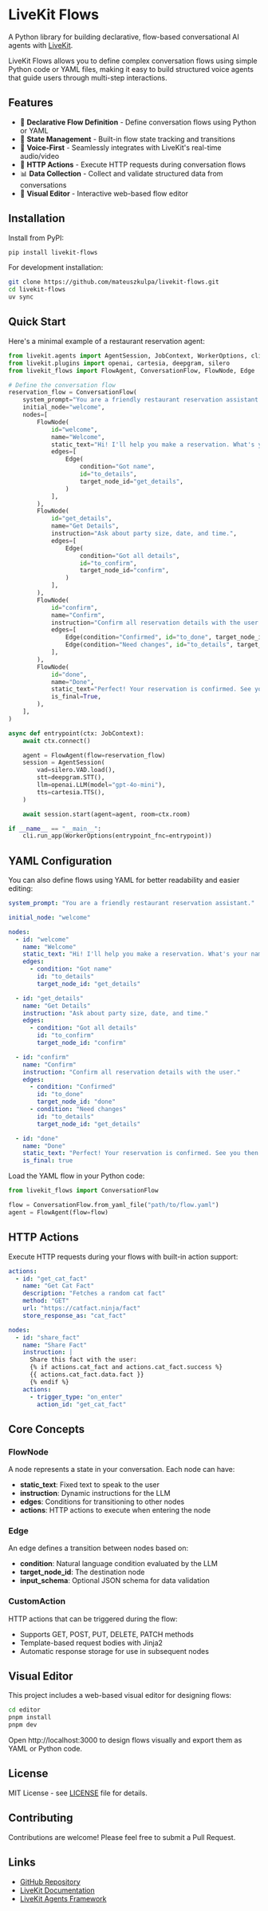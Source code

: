 # LiveKit Flows

A Python library for building declarative, flow-based conversational AI agents with [LiveKit](https://livekit.io/).

LiveKit Flows allows you to define complex conversation flows using simple Python code or YAML files, making it easy to build structured voice agents that guide users through multi-step interactions.

## Features

- 🎯 **Declarative Flow Definition** - Define conversation flows using Python or YAML
- 🔄 **State Management** - Built-in flow state tracking and transitions
- 🎤 **Voice-First** - Seamlessly integrates with LiveKit's real-time audio/video
- 🔌 **HTTP Actions** - Execute HTTP requests during conversation flows
- 📊 **Data Collection** - Collect and validate structured data from conversations
- 🎨 **Visual Editor** - Interactive web-based flow editor

## Installation

Install from PyPI:

```bash
pip install livekit-flows
```

For development installation:

```bash
git clone https://github.com/mateuszkulpa/livekit-flows.git
cd livekit-flows
uv sync
```

## Quick Start

Here's a minimal example of a restaurant reservation agent:

```python
from livekit.agents import AgentSession, JobContext, WorkerOptions, cli
from livekit.plugins import openai, cartesia, deepgram, silero
from livekit_flows import FlowAgent, ConversationFlow, FlowNode, Edge

# Define the conversation flow
reservation_flow = ConversationFlow(
    system_prompt="You are a friendly restaurant reservation assistant.",
    initial_node="welcome",
    nodes=[
        FlowNode(
            id="welcome",
            name="Welcome",
            static_text="Hi! I'll help you make a reservation. What's your name?",
            edges=[
                Edge(
                    condition="Got name",
                    id="to_details",
                    target_node_id="get_details",
                )
            ],
        ),
        FlowNode(
            id="get_details",
            name="Get Details",
            instruction="Ask about party size, date, and time.",
            edges=[
                Edge(
                    condition="Got all details",
                    id="to_confirm",
                    target_node_id="confirm",
                )
            ],
        ),
        FlowNode(
            id="confirm",
            name="Confirm",
            instruction="Confirm all reservation details with the user.",
            edges=[
                Edge(condition="Confirmed", id="to_done", target_node_id="done"),
                Edge(condition="Need changes", id="to_details", target_node_id="get_details"),
            ],
        ),
        FlowNode(
            id="done",
            name="Done",
            static_text="Perfect! Your reservation is confirmed. See you then!",
            is_final=True,
        ),
    ],
)

async def entrypoint(ctx: JobContext):
    await ctx.connect()

    agent = FlowAgent(flow=reservation_flow)
    session = AgentSession(
        vad=silero.VAD.load(),
        stt=deepgram.STT(),
        llm=openai.LLM(model="gpt-4o-mini"),
        tts=cartesia.TTS(),
    )

    await session.start(agent=agent, room=ctx.room)

if __name__ == "__main__":
    cli.run_app(WorkerOptions(entrypoint_fnc=entrypoint))
```

## YAML Configuration

You can also define flows using YAML for better readability and easier editing:

```yaml
system_prompt: "You are a friendly restaurant reservation assistant."

initial_node: "welcome"

nodes:
  - id: "welcome"
    name: "Welcome"
    static_text: "Hi! I'll help you make a reservation. What's your name?"
    edges:
      - condition: "Got name"
        id: "to_details"
        target_node_id: "get_details"

  - id: "get_details"
    name: "Get Details"
    instruction: "Ask about party size, date, and time."
    edges:
      - condition: "Got all details"
        id: "to_confirm"
        target_node_id: "confirm"

  - id: "confirm"
    name: "Confirm"
    instruction: "Confirm all reservation details with the user."
    edges:
      - condition: "Confirmed"
        id: "to_done"
        target_node_id: "done"
      - condition: "Need changes"
        id: "to_details"
        target_node_id: "get_details"

  - id: "done"
    name: "Done"
    static_text: "Perfect! Your reservation is confirmed. See you then!"
    is_final: true
```

Load the YAML flow in your Python code:

```python
from livekit_flows import ConversationFlow

flow = ConversationFlow.from_yaml_file("path/to/flow.yaml")
agent = FlowAgent(flow=flow)
```

## HTTP Actions

Execute HTTP requests during your flows with built-in action support:

```yaml
actions:
  - id: "get_cat_fact"
    name: "Get Cat Fact"
    description: "Fetches a random cat fact"
    method: "GET"
    url: "https://catfact.ninja/fact"
    store_response_as: "cat_fact"

nodes:
  - id: "share_fact"
    name: "Share Fact"
    instruction: |
      Share this fact with the user:
      {% if actions.cat_fact and actions.cat_fact.success %}
      {{ actions.cat_fact.data.fact }}
      {% endif %}
    actions:
      - trigger_type: "on_enter"
        action_id: "get_cat_fact"
```

## Core Concepts

### FlowNode
A node represents a state in your conversation. Each node can have:
- **static_text**: Fixed text to speak to the user
- **instruction**: Dynamic instructions for the LLM
- **edges**: Conditions for transitioning to other nodes
- **actions**: HTTP actions to execute when entering the node

### Edge
An edge defines a transition between nodes based on:
- **condition**: Natural language condition evaluated by the LLM
- **target_node_id**: The destination node
- **input_schema**: Optional JSON schema for data validation

### CustomAction
HTTP actions that can be triggered during the flow:
- Supports GET, POST, PUT, DELETE, PATCH methods
- Template-based request bodies with Jinja2
- Automatic response storage for use in subsequent nodes

## Visual Editor

This project includes a web-based visual editor for designing flows:

```bash
cd editor
pnpm install
pnpm dev
```

Open http://localhost:3000 to design flows visually and export them as YAML or Python code.

## License

MIT License - see [LICENSE](LICENSE) file for details.

## Contributing

Contributions are welcome! Please feel free to submit a Pull Request.

## Links

- [GitHub Repository](https://github.com/mateuszkulpa/livekit-flows)
- [LiveKit Documentation](https://docs.livekit.io/)
- [LiveKit Agents Framework](https://github.com/livekit/agents)
